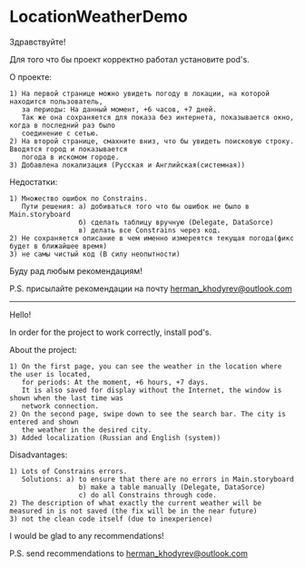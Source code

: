 # LocationWeatherDemo


Здравствуйте!

Для того что бы проект корректно работал установите pod's.

О проекте:
 
    1) На первой странице можно увидеть погоду в локации, на которой находится пользователь,
       за периоды: На данный момент, +6 часов, +7 дней.
       Так же она сохраняется для показа без интернета, показывается окно, когда в последний раз было
       соединение с сетью.
    2) На второй странице, смахните вниз, что бы увидеть поисковую строку. Вводятся город и показывается
       погода в искомом городе.
    3) Добавлена локализация (Русская и Английская(системная)) 

Недостатки:

    1) Множество ошибок по Constrains. 
       Пути решения: a) добиваться того что бы ошибок не было в Main.storyboard
                     б) сделать таблицу вручную (Delegate, DataSorce)
                     в) делать все Constrains через код.
    2) Не сохраняется описание в чем именно измереятся текущая погода(фикс будет в ближайшее время)
    3) не самы чистый код (В силу неопытности)

Буду рад любым рекомендациям! 

P.S. присылайте рекомендации на почту herman_khodyrev@outlook.com

________________________________________________________________________________________________________

Hello!

In order for the project to work correctly, install pod's.

About the project:
 
    1) On the first page, you can see the weather in the location where the user is located,
       for periods: At the moment, +6 hours, +7 days.
       It is also saved for display without the Internet, the window is shown when the last time was
       network connection.
    2) On the second page, swipe down to see the search bar. The city is entered and shown
       the weather in the desired city.
    3) Added localization (Russian and English (system))

Disadvantages:

    1) Lots of Constrains errors.
       Solutions: a) to ensure that there are no errors in Main.storyboard
                     b) make a table manually (Delegate, DataSorce)
                     c) do all Constrains through code.
    2) The description of what exactly the current weather will be measured in is not saved (the fix will be in the near future)
    3) not the clean code itself (due to inexperience)

I would be glad to any recommendations!

P.S. send recommendations to herman_khodyrev@outlook.com
